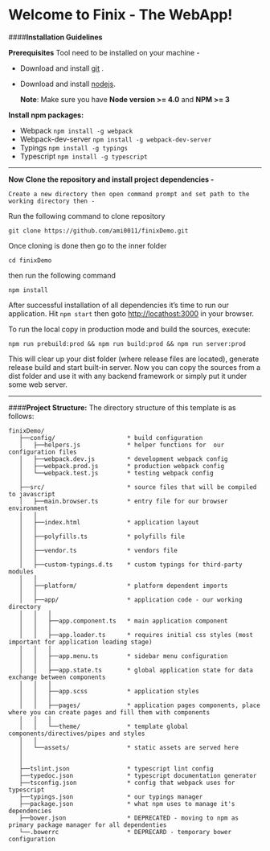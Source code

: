Welcome to Finix -  The WebApp!
===================
####**Installation Guidelines**

**Prerequisites**
Tool need to be installed on your machine - 

 - Download and install [git](https://git-scm.com/) .
 - Download and install [nodejs](https://nodejs.org).

	
	**Note**: Make sure you have **Node version >= 4.0** and **NPM >= 3**

**Install npm packages:** 	

 - Webpack  `npm install -g webpack`
 - Webpack-dev-server    `npm install -g webpack-dev-server`
 - Typings    `npm install -g typings`
 - Typescript   `npm install -g typescript`


----------


**Now Clone the repository and install project dependencies -** 

    Create a new directory then open command prompt and set path to the working directory then - 
Run the following command to clone repository

    git clone https://github.com/ami0011/finixDemo.git
Once cloning is done then go to the inner folder
		

    cd finixDemo
then run the following command

	npm install
After successful installation of all dependencies it’s time to run our application.
	Hit `npm start`  then goto [http://locathost:3000](http:loclhost:3000) in your browser.
	
To run the local copy in production mode and build the sources, execute:

    npm run prebuild:prod && npm run build:prod && npm run server:prod

This will clear up your dist folder (where release files are located), generate release build and start built-in server. Now you can copy the sources from a dist folder and use it with any backend framework or simply put it under some web server.


----------
####**Project Structure:** 
The directory structure of this template is as follows:

    finixDemo/
       ├──config/                    * build configuration
       │   ├──helpers.js             * helper functions for  our configuration files
       │   ├──webpack.dev.js         * development webpack config
       │   ├──webpack.prod.js        * production webpack config
       │   └──webpack.test.js        * testing webpack config
       │
       ├──src/                       * source files that will be compiled to javascript
       │   ├──main.browser.ts        * entry file for our browser environment
       │   │
       │   ├──index.html             * application layout
       │   │
       │   ├──polyfills.ts           * polyfills file
       │   │
       │   ├──vendor.ts              * vendors file
       │   │
       │   ├──custom-typings.d.ts    * custom typings for third-party modules
       │   │
       │   ├──platform/              * platform dependent imports
       │   │
       │   ├──app/                   * application code - our working directory
       │   │   │
       │   │   ├──app.component.ts   * main application component
       │   │   │
       │   │   ├──app.loader.ts      * requires initial css styles (most important for application loading stage)
       │   │   │
       │   │   ├──app.menu.ts        * sidebar menu configuration
       │   │   │
       │   │   ├──app.state.ts       * global application state for data exchange between components
       │   │   │
       │   │   ├──app.scss           * application styles 
       │   │   │
       │   │   ├──pages/             * application pages components, place where you can create pages and fill them with components
       │   │   │
       │   │   └──theme/             * template global components/directives/pipes and styles
       │   │
       │   └──assets/                * static assets are served here
       │
       │
       ├──tslint.json                * typescript lint config
       ├──typedoc.json               * typescript documentation generator
       ├──tsconfig.json              * config that webpack uses for typescript
       ├──typings.json               * our typings manager
       ├──package.json               * what npm uses to manage it's dependencies
       ├──bower.json                 * DEPRECATED - moving to npm as primary package manager for all dependenties
       └──.bowerrc                   * DEPRECARD - temporary bower configuration
